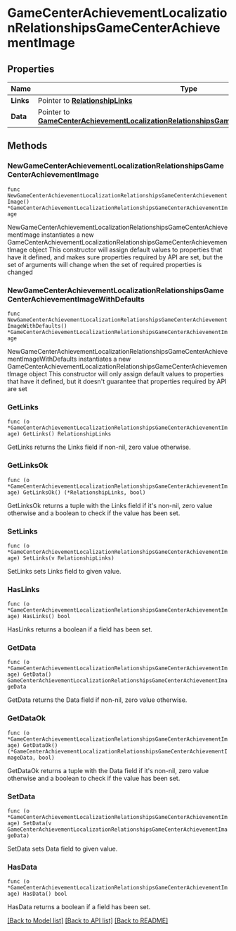 # GameCenterAchievementLocalizationRelationshipsGameCenterAchievementImage

## Properties

Name | Type | Description | Notes
------------ | ------------- | ------------- | -------------
**Links** | Pointer to [**RelationshipLinks**](RelationshipLinks.md) |  | [optional] 
**Data** | Pointer to [**GameCenterAchievementLocalizationRelationshipsGameCenterAchievementImageData**](GameCenterAchievementLocalizationRelationshipsGameCenterAchievementImageData.md) |  | [optional] 

## Methods

### NewGameCenterAchievementLocalizationRelationshipsGameCenterAchievementImage

`func NewGameCenterAchievementLocalizationRelationshipsGameCenterAchievementImage() *GameCenterAchievementLocalizationRelationshipsGameCenterAchievementImage`

NewGameCenterAchievementLocalizationRelationshipsGameCenterAchievementImage instantiates a new GameCenterAchievementLocalizationRelationshipsGameCenterAchievementImage object
This constructor will assign default values to properties that have it defined,
and makes sure properties required by API are set, but the set of arguments
will change when the set of required properties is changed

### NewGameCenterAchievementLocalizationRelationshipsGameCenterAchievementImageWithDefaults

`func NewGameCenterAchievementLocalizationRelationshipsGameCenterAchievementImageWithDefaults() *GameCenterAchievementLocalizationRelationshipsGameCenterAchievementImage`

NewGameCenterAchievementLocalizationRelationshipsGameCenterAchievementImageWithDefaults instantiates a new GameCenterAchievementLocalizationRelationshipsGameCenterAchievementImage object
This constructor will only assign default values to properties that have it defined,
but it doesn't guarantee that properties required by API are set

### GetLinks

`func (o *GameCenterAchievementLocalizationRelationshipsGameCenterAchievementImage) GetLinks() RelationshipLinks`

GetLinks returns the Links field if non-nil, zero value otherwise.

### GetLinksOk

`func (o *GameCenterAchievementLocalizationRelationshipsGameCenterAchievementImage) GetLinksOk() (*RelationshipLinks, bool)`

GetLinksOk returns a tuple with the Links field if it's non-nil, zero value otherwise
and a boolean to check if the value has been set.

### SetLinks

`func (o *GameCenterAchievementLocalizationRelationshipsGameCenterAchievementImage) SetLinks(v RelationshipLinks)`

SetLinks sets Links field to given value.

### HasLinks

`func (o *GameCenterAchievementLocalizationRelationshipsGameCenterAchievementImage) HasLinks() bool`

HasLinks returns a boolean if a field has been set.

### GetData

`func (o *GameCenterAchievementLocalizationRelationshipsGameCenterAchievementImage) GetData() GameCenterAchievementLocalizationRelationshipsGameCenterAchievementImageData`

GetData returns the Data field if non-nil, zero value otherwise.

### GetDataOk

`func (o *GameCenterAchievementLocalizationRelationshipsGameCenterAchievementImage) GetDataOk() (*GameCenterAchievementLocalizationRelationshipsGameCenterAchievementImageData, bool)`

GetDataOk returns a tuple with the Data field if it's non-nil, zero value otherwise
and a boolean to check if the value has been set.

### SetData

`func (o *GameCenterAchievementLocalizationRelationshipsGameCenterAchievementImage) SetData(v GameCenterAchievementLocalizationRelationshipsGameCenterAchievementImageData)`

SetData sets Data field to given value.

### HasData

`func (o *GameCenterAchievementLocalizationRelationshipsGameCenterAchievementImage) HasData() bool`

HasData returns a boolean if a field has been set.


[[Back to Model list]](../README.md#documentation-for-models) [[Back to API list]](../README.md#documentation-for-api-endpoints) [[Back to README]](../README.md)


